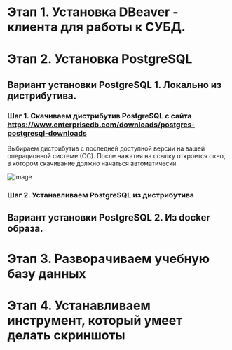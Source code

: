 # Этап 1. Установка DBeaver - клиента для работы к СУБД.

# Этап 2. Установка PostgreSQL

## Вариант установки PostgreSQL 1. Локально из дистрибутива.

### Шаг 1. Скачиваем дистрибутив PostgreSQL с сайта https://www.enterprisedb.com/downloads/postgres-postgresql-downloads
Выбираем дистрибутив c последней доступной версии на вашей операционной системе (ОС).
После нажатия на ссылку откроется окно, в котором скачивание должно начаться автоматически.

![image](https://github.com/amelinvladimir/sql_course/assets/8919281/59580112-75b4-40b0-a86e-a0378fc48845)

### Шаг 2. Устанавливаем PostgreSQL из дистрибутива

## Вариант установки PostgreSQL 2. Из docker образа.

# Этап 3. Разворачиваем учебную базу данных

# Этап 4. Устанавливаем инструмент, который умеет делать скриншоты
